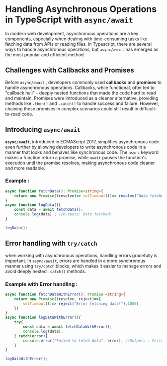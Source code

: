 # Handling Asynchronous Operations in TypeScript with `async/await`

In modern web development, asynchronous operations are a key components, especially when dealing with time-consuming tasks like fetching data from APIs or reading files. In Typescript, there are several ways to handle asynchronous operations, but `async/await` has emerged as the most popular and efficient method.

## Challenges with Callbacks and Promises

Before `async/await` , developers commonly used **callbacks** and **promises** to handle asynchronous operations. Callbacks, while functional, ofter led to "callback hell" - deeply nested functions that made the code hard to read and maintain. Promises were introduced as a cleaner alternative, providing methods like `.then()` and `.catch()` to handle success and failure. However, chaining these promises in complex scenarios could still result in difficult-to-read code.

## Introducing `async/await`

**`async/await`**, introduced in ECMAScript 2017, simplifies asynchronous code even further by allowing developers to write asynchronous code in a manner that looks and behaves like synchronous code. The `async` keyword makes a function return a promise, while `await` pauses the function's execution until the promise resolves, making asynchronous code cleaner and more readable.

### Example :
```typescript
async function fetchData(): Promise<string>{
    return new Promise((resolve)=> setTimeout(()=> resolve("Data fetched!"),1000))
}
async function logData(){
    const data = await fetchData();
    console.log(data) ; //Outputs: Data fetched!
}

logData();
```

## Error handling with `try/catch`

when working with asynchronous operations, handling errors gracefully is important. In `async/await`, errors are handled in a more synchronous manner using `try/catch` blocks, which makes it easier to manage errors and avoid deeply nested `.catch()` methods.

### Example with Error handling : 
```typescript
async function fetchDataWithError(): Promise <string>{
    return new Promise((resolve, reject)=>{
        setTimeout(()=> reject("Error fetching data!"),1000)
    })
}
async function logDataWithError(){
    try{
        const data = await fetchDataWithError();
        console.log(data);
    } catch(error){
        console.error("Failed to fetch data", error); //Outputs : Failed to fetch data : Error fetching data!
    }
}

logDataWithError();
```



